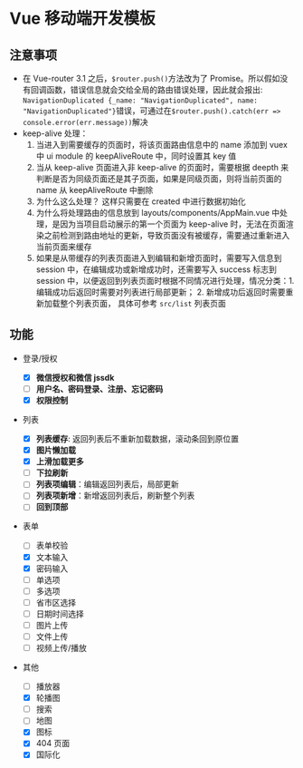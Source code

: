 # Vue 移动端开发模板

## 注意事项

- 在 Vue-router 3.1 之后，`$router.push()`方法改为了 Promise。所以假如没有回调函数，错误信息就会交给全局的路由错误处理，因此就会报出: `NavigationDuplicated {_name: "NavigationDuplicated", name: "NavigationDuplicated"}`错误，可通过在`$router.push().catch(err => console.error(err.message))`解决
- keep-alive 处理：
  1. 当进入到需要缓存的页面时，将该页面路由信息中的 name 添加到 vuex 中 ui module 的 keepAliveRoute 中，同时设置其 key 值
  2. 当从 keep-alive 页面进入非 keep-alive 的页面时，需要根据 deepth 来判断是否为同级页面还是其子页面，如果是同级页面，则将当前页面的 name 从 keepAliveRoute 中删除
  3. 为什么这么处理？ 这样只需要在 created 中进行数据初始化
  4. 为什么将处理路由的信息放到 layouts/components/AppMain.vue 中处理，是因为当项目启动展示的第一个页面为 keep-alive 时，无法在页面渲染之前检测到路由地址的更新，导致页面没有被缓存，需要通过重新进入当前页面来缓存
  5. 如果是从带缓存的列表页面进入到编辑和新增页面时，需要写入信息到 session 中，在编辑成功或新增成功时，还需要写入 success 标志到 session 中，以便返回到列表页面时根据不同情况进行处理，情况分类：1. 编辑成功后返回时需要对列表进行局部更新； 2. 新增成功后返回时需要重新加载整个列表页面， 具体可参考 `src/list` 列表页面

## 功能

- 登录/授权

  - [x] **微信授权和微信 jssdk**
  - [ ] **用户名、密码登录、注册、忘记密码**
  - [x] **权限控制**

- 列表

  - [x] **列表缓存**: 返回列表后不重新加载数据，滚动条回到原位置
  - [x] **图片懒加载**
  - [x] **上滑加载更多**
  - [ ] **下拉刷新**
  - [ ] **列表项编辑**：编辑返回列表后，局部更新
  - [ ] **列表项新增**：新增返回列表后，刷新整个列表
  - [ ] **回到顶部**

- 表单

  - [ ] 表单校验
  - [x] 文本输入
  - [x] 密码输入
  - [ ] 单选项
  - [ ] 多选项
  - [ ] 省市区选择
  - [ ] 日期时间选择
  - [ ] 图片上传
  - [ ] 文件上传
  - [ ] 视频上传/播放

- 其他
  - [ ] 播放器
  - [x] 轮播图
  - [ ] 搜索
  - [ ] 地图
  - [x] 图标
  - [x] 404 页面
  - [x] 国际化
